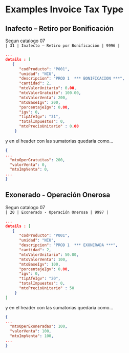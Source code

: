 # Examples Invoice Tax Type

## Inafecto – Retiro por Bonificación
Segun catalogo 07  
`| 31 | Inafecto – Retiro por Bonificación | 9996 |`

```json
...
details : [
   {
      "codProducto": "P001",
      "unidad": "NIU",
      "descripcion": "PROD 1  *** BONIFICACION ***",
      "cantidad": 2,
      "mtoValorUnitario": 0.00,
      "mtoValorGratuito": 100.00,
      "mtoValorVenta": 200,
      "mtoBaseIgv": 200,
      "porcentajeIgv": 0.00,
      "igv": 0,
      "tipAfeIgv": "31",
      "totalImpuestos": 0,
      "mtoPrecioUnitario" : 0.00
    }
```

y en el header con las sumatorias quedaria como...
```json
{
...
  "mtoOperGratuitas": 200,
  "valorVenta": 0,
  "mtoImpVenta": 0,
...
}
```    

## Exonerado - Operación Onerosa
Segun catalogo 07  
`| 20 | Exonerado - Operación Onerosa | 9997 |`

```json
...
details : [
   {
      "codProducto": "P001",
      "unidad": "NIU",
      "descripcion": "PROD 1  *** EXONERADA ***",
      "cantidad": 2,
      "mtoValorUnitario": 50.00,
      "mtoValorVenta": 100,
      "mtoBaseIgv": 100,
      "porcentajeIgv": 0.00,
      "igv": 0,
      "tipAfeIgv": "20",
      "totalImpuestos": 0,
      "mtoPrecioUnitario" : 50
    }
]
```  

y en el header con las sumatorias quedaria como...
```json
{
...
  "mtoOperExoneradas": 100,
  "valorVenta": 100,
  "mtoImpVenta": 100,
...
}
```  
